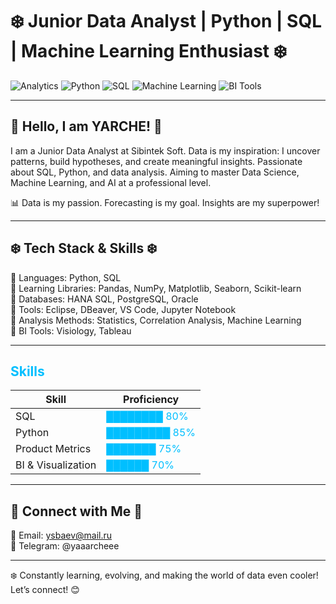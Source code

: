 # ❄️ Junior Data Analyst | Python | SQL | Machine Learning Enthusiast ❄️

![Analytics](https://img.shields.io/badge/Data%20Analytics-Icy%20Passion-blue?style=for-the-badge)
![Python](https://img.shields.io/badge/Python-Frosty%20Love-cyan?style=for-the-badge)
![SQL](https://img.shields.io/badge/SQL-Frozen%20Mastery-lightblue?style=for-the-badge)
![Machine Learning](https://img.shields.io/badge/Machine%20Learning-Cold%20Precision-darkblue?style=for-the-badge)
![BI Tools](https://img.shields.io/badge/BI%20Tools-Visiology%20%7C%20Tableau-blue?style=for-the-badge)

---

## 🧊 Hello, I am YARCHE! 🧊

I am a Junior Data Analyst at Sibintek Soft. Data is my inspiration: I uncover patterns, build hypotheses, and create meaningful insights. Passionate about SQL, Python, and data analysis. Aiming to master Data Science, Machine Learning, and AI at a professional level.

📊 Data is my passion. Forecasting is my goal. Insights are my superpower!

---

## ❄️ Tech Stack & Skills ❄️

🔹 Languages: Python, SQL  
🔹 Learning Libraries: Pandas, NumPy, Matplotlib, Seaborn, Scikit-learn  
🔹 Databases: HANA SQL, PostgreSQL, Oracle  
🔹 Tools: Eclipse, DBeaver, VS Code, Jupyter Notebook  
🔹 Analysis Methods: Statistics, Correlation Analysis, Machine Learning  
🔹 BI Tools: Visiology, Tableau

---

## <span style="color:#00BFFF">Skills</span>

| Skill                    | Proficiency                      |
|--------------------------|----------------------------------|
| SQL                  | <span style="color:#00BFFF">████████ 80%</span>       |
| Python               | <span style="color:#00BFFF">█████████ 85%</span>      |
| Product Metrics      | <span style="color:#00BFFF">███████ 75%</span>        |
| BI & Visualization   | <span style="color:#00BFFF">██████ 70%</span>         |
---


## 🧊 Connect with Me 🧊

📧 Email: ysbaev@mail.ru  
📱 Telegram: @yaaarcheee 

---

❄️ Constantly learning, evolving, and making the world of data even cooler! Let’s connect! 😊
